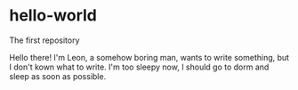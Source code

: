 # hello-world
The first repository

Hello there! I'm Leon, a somehow boring man, wants to write something, but I don't kown what to write.
I'm too sleepy now, I should go to dorm and sleep as soon as possible.
